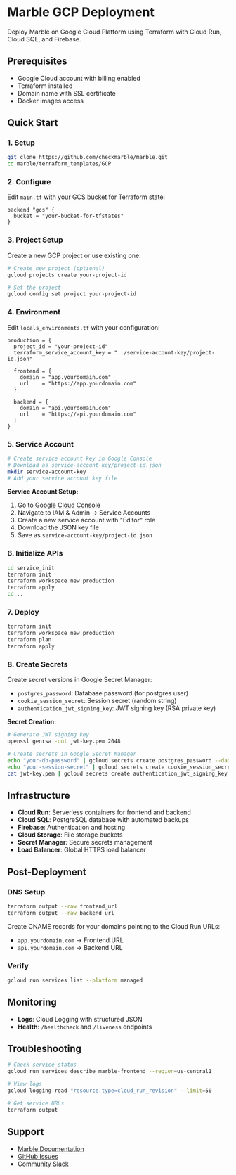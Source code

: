 # Marble GCP Deployment

Deploy Marble on Google Cloud Platform using Terraform with Cloud Run, Cloud SQL, and Firebase.

## Prerequisites

- Google Cloud account with billing enabled
- Terraform installed
- Domain name with SSL certificate
- Docker images access

## Quick Start

### 1. Setup
```bash
git clone https://github.com/checkmarble/marble.git
cd marble/terraform_templates/GCP
```

### 2. Configure
Edit `main.tf` with your GCS bucket for Terraform state:
```hcl
backend "gcs" {
  bucket = "your-bucket-for-tfstates"
}
```

### 3. Project Setup
Create a new GCP project or use existing one:
```bash
# Create new project (optional)
gcloud projects create your-project-id

# Set the project
gcloud config set project your-project-id
```

### 4. Environment
Edit `locals_environments.tf` with your configuration:
```hcl
production = {
  project_id = "your-project-id"
  terraform_service_account_key = "../service-account-key/project-id.json"

  frontend = {
    domain = "app.yourdomain.com"
    url    = "https://app.yourdomain.com"
  }

  backend = {
    domain = "api.yourdomain.com"
    url    = "https://api.yourdomain.com"
  }
}
```

### 5. Service Account
```bash
# Create service account key in Google Console
# Download as service-account-key/project-id.json
mkdir service-account-key
# Add your service account key file
```

**Service Account Setup:**
1. Go to [Google Cloud Console](https://console.cloud.google.com/)
2. Navigate to IAM & Admin → Service Accounts
3. Create a new service account with "Editor" role
4. Download the JSON key file
5. Save as `service-account-key/project-id.json`

### 6. Initialize APIs
```bash
cd service_init
terraform init
terraform workspace new production
terraform apply
cd ..
```

### 7. Deploy
```bash
terraform init
terraform workspace new production
terraform plan
terraform apply
```

### 8. Create Secrets
Create secret versions in Google Secret Manager:
- `postgres_password`: Database password (for postgres user)
- `cookie_session_secret`: Session secret (random string)
- `authentication_jwt_signing_key`: JWT signing key (RSA private key)

**Secret Creation:**
```bash
# Generate JWT signing key
openssl genrsa -out jwt-key.pem 2048

# Create secrets in Google Secret Manager
echo "your-db-password" | gcloud secrets create postgres_password --data-file=-
echo "your-session-secret" | gcloud secrets create cookie_session_secret --data-file=-
cat jwt-key.pem | gcloud secrets create authentication_jwt_signing_key --data-file=-
```

## Infrastructure

- **Cloud Run**: Serverless containers for frontend and backend
- **Cloud SQL**: PostgreSQL database with automated backups
- **Firebase**: Authentication and hosting
- **Cloud Storage**: File storage buckets
- **Secret Manager**: Secure secrets management
- **Load Balancer**: Global HTTPS load balancer

## Post-Deployment

### DNS Setup
```bash
terraform output --raw frontend_url
terraform output --raw backend_url
```
Create CNAME records for your domains pointing to the Cloud Run URLs:
- `app.yourdomain.com` → Frontend URL
- `api.yourdomain.com` → Backend URL

### Verify
```bash
gcloud run services list --platform managed
```

## Monitoring

- **Logs**: Cloud Logging with structured JSON
- **Health**: `/healthcheck` and `/liveness` endpoints

## Troubleshooting

```bash
# Check service status
gcloud run services describe marble-frontend --region=us-central1

# View logs
gcloud logging read "resource.type=cloud_run_revision" --limit=50

# Get service URLs
terraform output
```

## Support

- [Marble Documentation](https://docs.checkmarble.com/)
- [GitHub Issues](https://github.com/checkmarble/marble/issues)
- [Community Slack](https://join.slack.com/t/marble-communitysiege/shared_invite/zt-2b8iree6b-ZLwCiafKV9rR0O6FO7Jqcw)
